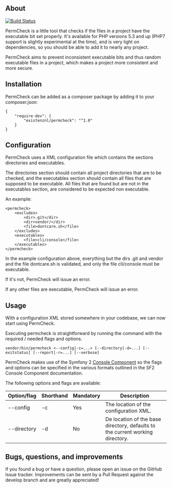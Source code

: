 ## About

[![Build Status](https://travis-ci.org/eXistenZNL/PermCheck.svg?branch=master)](https://travis-ci.org/eXistenZNL/PermCheck)

PermCheck is a little tool that checks if the files in a project have the executable bit set properly.
It's available for PHP versions 5.3 and up (PHP7 support is slightly experimental at the time), and is very light on dependencies, so you should be able to add it to nearly any project.

PermCheck aims to prevent inconsistent executable bits and thus random executable files in a project, which makes a project more consistent and more secure.

## Installation

PermCheck can be added as a composer package by adding it to your composer.json:

    {
        "require-dev": {
            "existenznl/permcheck": "^1.0"
        }
    }

## Configuration

PermCheck uses a XML configuration file which contains the sections directories and executables.

The directories section should contain all project directories that are to be checked, and the executables section should contain all files that are supposed to be executable. All files that are found but are not in the executables section, are considered to be expected non executable.

An example:

    <permcheck>
        <excludes>
            <dir>.git</dir>
            <dir>vendor/</dir>
            <file>dontcare.sh</file>
        </excludes>
        <executables>
            <file>cli/console</file>
        </executables>
    </permcheck>

In the example configuration above, everything but the dirs .git and vendor and the file dontcare.sh is validated, and only the file cli/console must be executable.

If it's not, PermCheck will issue an error.

If any other files are executable, PermCheck will issue an error.

## Usage

With a configuration XML stored somewhere in your codebase, we can now start using PermCheck.

Executing permcheck is straightforward by running the command with the required / needed flags and options.

`vendor/bin/permcheck <--config|-c=...> [--directory|-d=...] [--exitstatus] [--report|-r=...] [--verbose]`

PermCheck makes use of the Symfony 2 [Console Component](http://symfony.com/doc/current/components/console/introduction.html) so the flags and options can be specified in the various formats outlined in the SF2 Console Component documentation.

The following options and flags are available:

| Option/flag  | Shorthand | Mandatory | Description                                                                   |
| ------------ |-----------| --------- | ----------------------------------------------------------------------------- |
| --config     | -c        | Yes       | The location of the configuration XML.                                        |
| --directory  | -d        | No        | De location of the base directory, defaults to the current working directory. |

## Bugs, questions, and improvements

If you found a bug or have a question, please open an issue on the GitHub Issue tracker.
Improvements can be sent by a Pull Request against the develop branch and are greatly appreciated!

